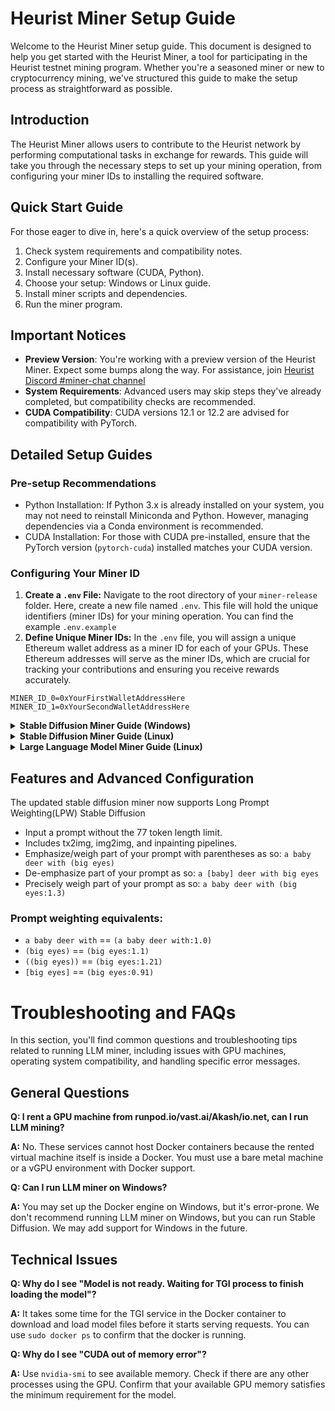# Heurist Miner Setup Guide

Welcome to the Heurist Miner setup guide. This document is designed to help you get started with the Heurist Miner, a tool for participating in the Heurist testnet mining program. Whether you're a seasoned miner or new to cryptocurrency mining, we've structured this guide to make the setup process as straightforward as possible.

## Introduction

The Heurist Miner allows users to contribute to the Heurist network by performing computational tasks in exchange for rewards. This guide will take you through the necessary steps to set up your mining operation, from configuring your miner IDs to installing the required software.

## Quick Start Guide

For those eager to dive in, here's a quick overview of the setup process:

1. Check system requirements and compatibility notes.
2. Configure your Miner ID(s).
3. Install necessary software (CUDA, Python).
4. Choose your setup: Windows or Linux guide.
5. Install miner scripts and dependencies.
6. Run the miner program.

## Important Notices

- **Preview Version**: You're working with a preview version of the Heurist Miner. Expect some bumps along the way. For assistance, join [Heurist Discord #miner-chat channel]( https://discord.gg/bmdfAgufFa)
- **System Requirements**: Advanced users may skip steps they've already completed, but compatibility checks are recommended.
- **CUDA Compatibility**: CUDA versions 12.1 or 12.2 are advised for compatibility with PyTorch.

## Detailed Setup Guides

### Pre-setup Recommendations

- Python Installation: If Python 3.x is already installed on your system, you may not need to reinstall Miniconda and Python. However, managing dependencies via a Conda environment is recommended.
- CUDA Installation: For those with CUDA pre-installed, ensure that the PyTorch version (`pytorch-cuda`) installed matches your CUDA version.


### Configuring Your Miner ID

1. **Create a `.env` File:** Navigate to the root directory of your `miner-release` folder. Here, create a new file named `.env`. This file will hold the unique identifiers (miner IDs) for your mining operation. You can find the example `.env.example`
2. **Define Unique Miner IDs:** In the `.env` file, you will assign a unique Ethereum wallet address as a miner ID for each of your GPUs. These Ethereum addresses will serve as the miner IDs, which are crucial for tracking your contributions and ensuring you receive rewards accurately.

```plaintext
MINER_ID_0=0xYourFirstWalletAddressHere
MINER_ID_1=0xYourSecondWalletAddressHere
```
<details>
<summary><b>Stable Diffusion Miner Guide (Windows)</b></summary>

#### Step 1. (Optional) Update GPU drivers

1. Go to the [NVIDIA Driver Downloads](https://www.nvidia.com/Download/index.aspx) page.

2. Select your GPU model and OS.

3. Download and install the latest driver. Restart your PC if necessary.

#### Step 2. Install Miniconda

1. Download the Miniconda Installer. 
- Visit the [Miniconda Downloads page](https://docs.conda.io/projects/miniconda/en/latest/). 
- Get the latest Windows 64-bit version for Python 3.11.
conda activate pytorch-gpu-python-3-10.
#### Step 3. Create a Conda Environment

1. Open a command prompt (Win + X > “Command Prompt”).

2. Create the Environment:
- Type `conda create --name gpu-3-11 python=3.11` (or choose your Python version).
- Press Enter and wait for the process to finish.

3. Activate the Environment
- Type `conda activate gpu-3-11`

#### Step 4: Install CUDA Toolkit
1. Download and Install CUDA:
- Visit the [CUDA Toolkit 12.1 download page](https://developer.nvidia.com/cuda-12-1-0-download-archive?target_os=Windows&target_arch=x86_64&target_version=11&target_type=exe_local).
- Select your OS version.
- Download and install it by following the prompts.

#### Step 5: Install PyTorch with GPU Support
1. Go to the [PyTorch Install Page](https://pytorch.org/get-started/locally/).
- Set Your Preferences: Choose PyTorch, Conda, CUDA 12.1
- Install PyTorch: Copy the generated command (like `conda install pytorch torchvision torchaudio pytorch-cuda=12.1 -c pytorch -c nvidia`). Paste it in the Command Prompt and hit Enter.

#### Step 6: Download Miner Scripts
1. Run `git clone https://github.com/heurist-network/miner-release` in command prompt. Or Click "Code -> Download ZIP" in this [Github repo - miner-release](https://github.com/heurist-network/miner-release) to download miner scripts.

#### Step 7: Install Dependencies from `requirements.txt`

1. Open Your Command Prompt
- Make sure you're still in your Conda environment. If not, activate it again with `conda activate gpu-3-11`

2. Navigate to `miner-release` folder
- Use the cd command to change directories to where `requirements.txt` is located. For example, `cd C:\Users\YourUsername\Documents\miner-release`.

3. Install Dependencies:
- `Run the command pip install -r requirements.txt`. This command tells pip (Python's package installer) to install all the packages listed in your requirements.txt file.

#### Step 8. Configuring Your Miner ID with a .env File
See the top of this guide.

#### Step 9. Run the miner program
1. Run `python3 sd-miner-v0.0.x.py` (select the latest version of file) in Conda environment command prompt.

2. Type `yes` when the program prompts you to download model files. It will take a while to download all models. The program will start processing automatically once it completes downloading.

#### Step 10. (Optional) Enhancing Your Mining Experience with CLI Options
To optimize and customize your mining operations, you can utilize the following command line interface (CLI) options when starting the miner:

#### `--log-level`
Control the verbosity of the miner's log messages by setting the log level. Available options are `DEBUG`, `INFO` (default), `WARNING`, `ERROR`, and `CRITICAL`.
#### `--auto-confirm`
Automate the download confirmation process, especially useful in automated setups. Use `yes` to auto-confirm or stick with `no` (default) for manual confirmation.

**Usage Example:**
```bash
python sd-miner.py --log-level DEBUG --auto-confirm yes
```
Congratulations! 🌟 You're now set to serve image generation requests. You don't need to keep it up 24/7. Feel free to close the program whenever you need your GPU like playing video games or streaming videos.

</details>

<details>
<summary><b>Stable Diffusion Miner Guide (Linux)</b></summary>
This guide assumes you're familiar with the terminal and basic Linux commands. Most steps are similar to the Windows setup, with adjustments for Linux-specific commands and environments.

- Python Installation: If Python 3.x is already installed, you can skip the Miniconda installation. However, using Miniconda or Conda to manage dependencies is still recommended.
- CUDA: If CUDA is previously installed, ensure the PyTorch installation matches your CUDA version.

### Step 1. Update GPU drivers (Optional)
- Use your Linux distribution's package manager or download drivers directly from the [NVIDIA Driver Downloads](https://www.nvidia.com/Download/index.aspx). For Ubuntu, you might use commands like `sudo apt update` and `sudo ubuntu-drivers autoinstall`.

### Step 2. Install Miniconda or Conda (Optional)
- Download the Miniconda installer for Linux from the [Miniconda Downloads page](https://docs.anaconda.com/free/miniconda/).
- Use the command line to run the installer.
  
### Step 3. Create a Conda Environment
- Open a terminal.
- Create a new environment with `conda create --name gpu-3-11 python=3.11`.
- Activate the environment using `conda activate gpu-3-11`.

### Step 4: Install CUDA Toolkit
- Install CUDA from the [CUDA Toolkit download page](https://developer.nvidia.com/cuda-12-1-0-download-archive) appropriate for your Linux distribution. Follow the installation instructions provided on the NVIDIA website.

### Step 5: Install PyTorch with GPU Support
- Visit the [PyTorch installation guide](https://pytorch.org/get-started/locally/), set preferences for Linux, Conda, and the appropriate CUDA version.
- Use the provided command in the page, such as `conda install pytorch torchvision torchaudio pytorch-cuda=12.1 -c pytorch -c nvidia`, in your terminal.

### Step 6: Download Miner Scripts
- Use Git to clone the miner scripts repository with `git clone https://github.com/heurist-network/miner-release`. Alternatively, download the ZIP from the GitHub page and extract it.
  
### Step 7: Install Dependencies from requirements.txt
- Ensure you're in the Conda environment (`conda activate gpu-3-11`).
- Navigate to the miner-release directory.
- Install dependencies with `pip install -r requirements.txt`.

### Step 8. Configure your Miner ID
Use `.env` in the miner-release folder to set a unique miner_id for each GPU. (See the top of this guide. This is very important for tracking your contribution!)

### Step 9. Run the miner program
- Execute the miner script with `python3 sd-miner-v0.0.x.py` (select the latest version) in your terminal. Agree to download model files when prompted.
  
### Additional Linux-Specific Tips:
- Use `screen` or `tmux` to keep the miner running in the background, especially when connected via SSH.

</details>

<details>
<summary><b>Large Language Model Miner Guide (Linux)</b></summary>

For LLM mining, we utilize a Docker container running a Large Language Model with [Huggingface Text Generation Inference](https://github.com/huggingface/text-generation-inference) Due to challenges in setting up Docker on Windows, LLM mining is recommended primarily for Linux systems.

### Prerequisites
- Make sure you have CUDA driver installed. We recommend using NVIDIA drivers with CUDA version 12.1 or 12.2. Other versions may probably work fine. Use `nvidia-smi` command to check CUDA version.
- You need enough disk space. You can find model size in [heurist-models repo](https://github.com/heurist-network/heurist-models/blob/main/models.json). Use `df -h` to see available disk space.
- You must be able to access [HuggingFace](https://huggingface.co/) from internet.

Note: for LLM miner, only `MINER_ID_0` in `.env` file is used. Multi-GPU support will be added in the future.

### Step 1. Install Docker Engine
Choose your OS in [Docker Engine Installation Guide](https://docs.docker.com/engine/install/) and follow the instructions.

### Step 2. Install NVIDIA Container Toolkit
[NVIDIA Container Toolkit Installation Guide](https://docs.nvidia.com/datacenter/cloud-native/container-toolkit/latest/install-guide.html)

### Step 3. Run the Setup Script
```bash
chmod +x llm-miner-starter.sh
./llm-miner-starter.sh
```

The first time that the container starts up will take a long time because it needs to download the model file. Models are saved in `$HOME/.cache/heurist` by default. You can change the directory by specifying a different one in docker command argument `-v $HOME/.cache/heurist:/data` in `llm-miner-starter.sh`
</details>

## Features and Advanced Configuration
The updated stable diffusion miner now supports Long Prompt Weighting(LPW) Stable Diffusion

- Input a prompt without the 77 token length limit.
- Includes tx2img, img2img, and inpainting pipelines.
- Emphasize/weigh part of your prompt with parentheses as so: `a baby deer with (big eyes)`
- De-emphasize part of your prompt as so: `a [baby] deer with big eyes`
- Precisely weigh part of your prompt as so: `a baby deer with (big eyes:1.3)`

### Prompt weighting equivalents:
- `a baby deer with` == `(a baby deer with:1.0)`
- `(big eyes)` == `(big eyes:1.1)`
- `((big eyes))` == `(big eyes:1.21)`
- `[big eyes]` == `(big eyes:0.91)`

# Troubleshooting and FAQs

In this section, you'll find common questions and troubleshooting tips related to running LLM miner, including issues with GPU machines, operating system compatibility, and handling specific error messages.

## General Questions

**Q: I rent a GPU machine from runpod.io/vast.ai/Akash/io.net, can I run LLM mining?**  

**A:** No. These services cannot host Docker containers because the rented virtual machine itself is inside a Docker. You must use a bare metal machine or a vGPU environment with Docker support.

**Q: Can I run LLM miner on Windows?** 

**A:** You may set up the Docker engine on Windows, but it's error-prone. We don't recommend running LLM miner on Windows, but you can run Stable Diffusion. We may add support for Windows in the future.

## Technical Issues

**Q: Why do I see "Model is not ready. Waiting for TGI process to finish loading the model"?**  

**A:** It takes some time for the TGI service in the Docker container to download and load model files before it starts serving requests. You can use `sudo docker ps` to confirm that the docker is running.

**Q: Why do I see "CUDA out of memory error"?**  

**A:** Use `nvidia-smi` to see available memory. Check if there are any other processes using the GPU. Confirm that your available GPU memory satisfies the minimum requirement for the model.
